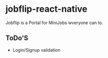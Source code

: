 # jobflip-react-native

Jobflip is a Portal for MiniJobs wveryone can to.

## ToDo'S

- Login/Signup validation
